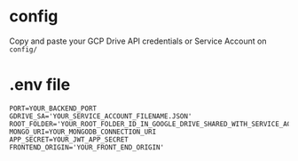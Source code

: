 # config

Copy and paste your GCP Drive API credentials or Service Account on `config/`

# .env file

```
PORT=YOUR_BACKEND_PORT
GDRIVE_SA='YOUR_SERVICE_ACCOUNT_FILENAME.JSON'
ROOT_FOLDER='YOUR_ROOT_FOLDER_ID_IN_GOOGLE_DRIVE_SHARED_WITH_SERVICE_ACCOUNT_EMAIL'
MONGO_URI=YOUR_MONGODB_CONNECTION_URI
APP_SECRET=YOUR_JWT_APP_SECRET
FRONTEND_ORIGIN='YOUR_FRONT_END_ORIGIN'
```
